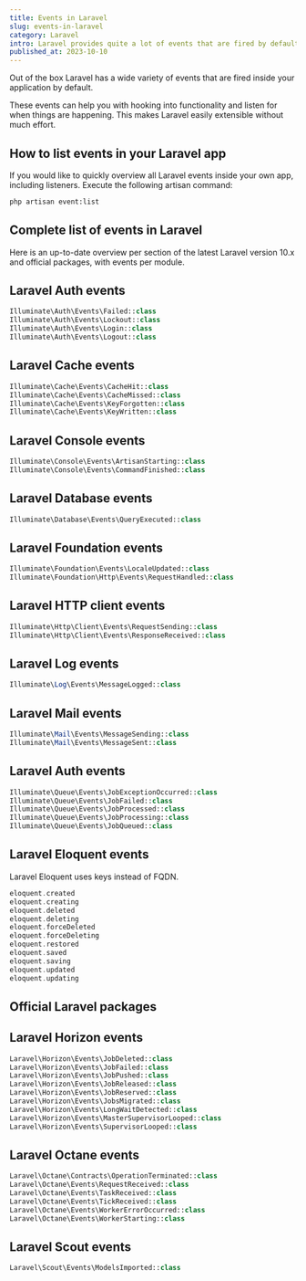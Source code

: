 ```yaml
---
title: Events in Laravel
slug: events-in-laravel
category: Laravel
intro: Laravel provides quite a lot of events that are fired by default, which makes it easy to hook into using listeners.
published_at: 2023-10-10
---
```


Out of the box Laravel has a wide variety of events that are fired inside your application by default.

These events can help you with hooking into functionality and listen for when things are happening. This makes Laravel easily extensible without much effort.

## How to list events in your Laravel app

If you would like to quickly overview all Laravel events inside your own app, including listeners. Execute the following artisan command:

```bash
php artisan event:list
```

## Complete list of events in Laravel

Here is an up-to-date overview per section of the latest Laravel version 10.x and official packages, with events per module.

## Laravel Auth events

```php
Illuminate\Auth\Events\Failed::class
Illuminate\Auth\Events\Lockout::class
Illuminate\Auth\Events\Login::class
Illuminate\Auth\Events\Logout::class
```

## Laravel Cache events

```php
Illuminate\Cache\Events\CacheHit::class
Illuminate\Cache\Events\CacheMissed::class
Illuminate\Cache\Events\KeyForgotten::class
Illuminate\Cache\Events\KeyWritten::class
```

## Laravel Console events

```php
Illuminate\Console\Events\ArtisanStarting::class
Illuminate\Console\Events\CommandFinished::class
```

## Laravel Database events

```php
Illuminate\Database\Events\QueryExecuted::class
```

## Laravel Foundation events

```php
Illuminate\Foundation\Events\LocaleUpdated::class
Illuminate\Foundation\Http\Events\RequestHandled::class
```

## Laravel HTTP client events

```php
Illuminate\Http\Client\Events\RequestSending::class
Illuminate\Http\Client\Events\ResponseReceived::class
```

## Laravel Log events

```php
Illuminate\Log\Events\MessageLogged::class
```

## Laravel Mail events

```php
Illuminate\Mail\Events\MessageSending::class
Illuminate\Mail\Events\MessageSent::class
```

## Laravel Auth events

```php
Illuminate\Queue\Events\JobExceptionOccurred::class
Illuminate\Queue\Events\JobFailed::class
Illuminate\Queue\Events\JobProcessed::class
Illuminate\Queue\Events\JobProcessing::class
Illuminate\Queue\Events\JobQueued::class
```

## Laravel Eloquent events

Laravel Eloquent uses keys instead of FQDN.

```php
eloquent.created
eloquent.creating
eloquent.deleted
eloquent.deleting
eloquent.forceDeleted
eloquent.forceDeleting
eloquent.restored
eloquent.saved
eloquent.saving
eloquent.updated
eloquent.updating
```

## Official Laravel packages

## Laravel Horizon events

```php
Laravel\Horizon\Events\JobDeleted::class
Laravel\Horizon\Events\JobFailed::class
Laravel\Horizon\Events\JobPushed::class
Laravel\Horizon\Events\JobReleased::class
Laravel\Horizon\Events\JobReserved::class
Laravel\Horizon\Events\JobsMigrated::class
Laravel\Horizon\Events\LongWaitDetected::class
Laravel\Horizon\Events\MasterSupervisorLooped::class
Laravel\Horizon\Events\SupervisorLooped::class
```

## Laravel Octane events

```php
Laravel\Octane\Contracts\OperationTerminated::class
Laravel\Octane\Events\RequestReceived::class
Laravel\Octane\Events\TaskReceived::class
Laravel\Octane\Events\TickReceived::class
Laravel\Octane\Events\WorkerErrorOccurred::class
Laravel\Octane\Events\WorkerStarting::class
```

## Laravel Scout events

```php
Laravel\Scout\Events\ModelsImported::class
```
